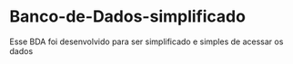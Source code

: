 # Banco-de-Dados-simplificado
Esse BDA foi desenvolvido para ser simplificado e simples de acessar os dados
